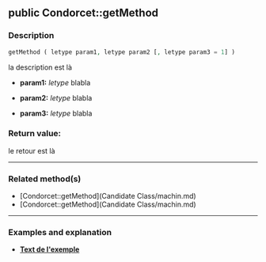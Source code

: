 ## public Condorcet::getMethod

### Description    

```php
getMethod ( letype param1, letype param2 [, letype param3 = 1] )
```

la description
est là    
- **param1:** *letype* blabla

- **param2:** *letype* blabla

- **param3:** *letype* blabla



### Return value:   

le retour
est là


---------------------------------------

### Related method(s)      

* [Condorcet::getMethod](Candidate Class/machin.md)    
* [Condorcet::getMethod](Candidate Class/machin.md)    

---------------------------------------

### Examples and explanation

* **[Text de l'exemple](link)**    
